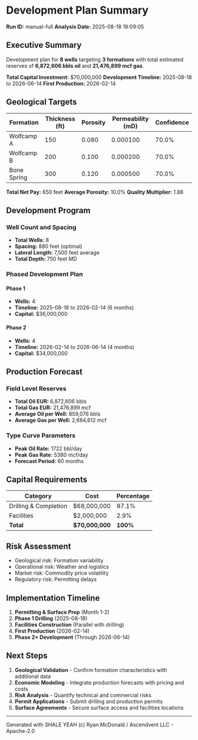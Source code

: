# Development Plan Summary

**Run ID:** manual-full
**Analysis Date:** 2025-08-18 19:09:05

## Executive Summary

Development plan for **8 wells** targeting **3 formations** with total estimated reserves of **6,872,606 bbls oil** and **21,476,899 mcf gas**.

**Total Capital Investment:** $70,000,000
**Development Timeline:** 2025-08-18 to 2026-06-14
**First Production:** 2026-02-14

## Geological Targets

| Formation | Thickness (ft) | Porosity | Permeability (mD) | Confidence |
|-----------|----------------|----------|-------------------|------------|
| Wolfcamp A | 150 | 0.080 | 0.000100 | 70.0% |
| Wolfcamp B | 200 | 0.100 | 0.000200 | 70.0% |
| Bone Spring | 300 | 0.120 | 0.000500 | 70.0% |

**Total Net Pay:** 650 feet
**Average Porosity:** 10.0%
**Quality Multiplier:** 1.88

## Development Program

### Well Count and Spacing
- **Total Wells:** 8
- **Spacing:** 880 feet (optimal)
- **Lateral Length:** 7,500 feet average
- **Total Depth:** 750 feet MD

### Phased Development Plan

#### Phase 1
- **Wells:** 4
- **Timeline:** 2025-08-18 to 2026-02-14 (6 months)
- **Capital:** $36,000,000

#### Phase 2
- **Wells:** 4
- **Timeline:** 2026-02-14 to 2026-06-14 (4 months)
- **Capital:** $34,000,000

## Production Forecast

### Field Level Reserves
- **Total Oil EUR:** 6,872,606 bbls
- **Total Gas EUR:** 21,476,899 mcf
- **Average Oil per Well:** 859,076 bbls
- **Average Gas per Well:** 2,684,612 mcf

### Type Curve Parameters
- **Peak Oil Rate:** 1722 bbl/day
- **Peak Gas Rate:** 5380 mcf/day
- **Forecast Period:** 60 months

## Capital Requirements

| Category | Cost | Percentage |
|----------|------|------------|
| Drilling & Completion | $68,000,000 | 97.1% |
| Facilities | $2,000,000 | 2.9% |
| **Total** | **$70,000,000** | **100%** |

## Risk Assessment

- Geological risk: Formation variability
- Operational risk: Weather and logistics
- Market risk: Commodity price volatility
- Regulatory risk: Permitting delays

## Implementation Timeline

1. **Permitting & Surface Prep** (Month 1-2)
2. **Phase 1 Drilling** (2025-08-18)
3. **Facilities Construction** (Parallel with drilling)
4. **First Production** (2026-02-14)
5. **Phase 2+ Development** (Through 2026-06-14)

## Next Steps

1. **Geological Validation** - Confirm formation characteristics with additional data
2. **Economic Modeling** - Integrate production forecasts with pricing and costs
3. **Risk Analysis** - Quantify technical and commercial risks
4. **Permit Applications** - Submit drilling and production permits
5. **Surface Agreements** - Secure surface access and facilities locations

---

Generated with SHALE YEAH (c) Ryan McDonald / Ascendvent LLC - Apache-2.0
